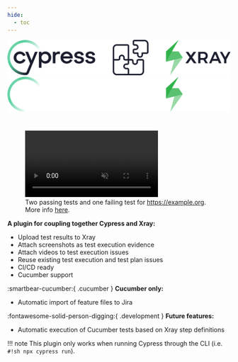 ```yaml
---
hide:
  - toc
---
```


![plugin header](assets/images/headerDark.svg#only-light)
![plugin header](assets/images/headerLight.svg#only-dark)

<h1><!-- no title, the image is title enough --></h1>

<figure markdown>
   <video controls autoplay muted>
       <source src="assets/videos/guides_results_upload_00.mp4" type="video/mp4">
       Your browser does not support the video tag.
   </video>
  <figcaption>Two passing tests and one failing test for <a href="https://example.org">https://example.org</a>. More info <a href="section/guides/uploadTestResults/">here</a>.</figcaption>
</figure>

**A plugin for coupling together Cypress and Xray:**

- Upload test results to Xray
- Attach screenshots as test execution evidence
- Attach videos to test execution issues
- Reuse existing test execution and test plan issues
- CI/CD ready
- Cucumber support

:smartbear-cucumber:{ .cucumber } <span class="cucumber"><b>Cucumber only:</b></span>

- Automatic import of feature files to Jira

:fontawesome-solid-person-digging:{ .development } <span class="development"><b>Future features:</b></span>

- Automatic execution of Cucumber tests based on Xray step definitions

!!! note
    This plugin only works when running Cypress through the CLI (i.e. `#!sh npx cypress run`).
